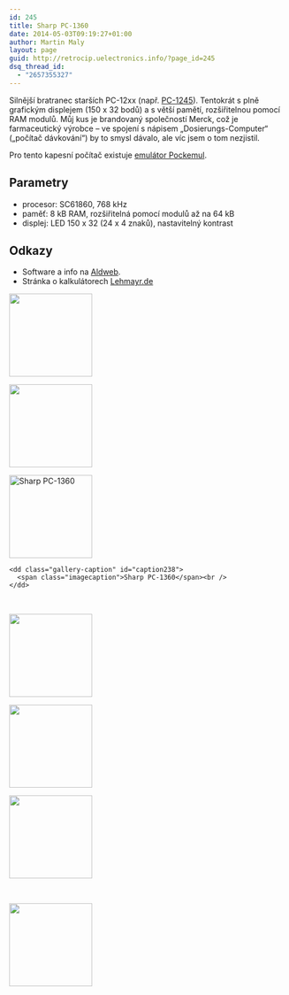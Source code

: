 ```yaml
---
id: 245
title: Sharp PC-1360
date: 2014-05-03T09:19:27+01:00
author: Martin Maly
layout: page
guid: http://retrocip.uelectronics.info/?page_id=245
dsq_thread_id:
  - "2657355327"
---
```

Silnější bratranec starších PC-12xx (např. [PC-1245](http://retrocip.cz/virtualni-muzeum/sharp-pc-1245/)). Tentokrát s plně grafickým displejem (150 x 32 bodů) a s větší pamětí, rozšiřitelnou pomocí RAM modulů. Můj kus je brandovaný společností Merck, což je farmaceutický výrobce &#8211; ve spojení s nápisem &#8222;Dosierungs-Computer&#8220; (&#8222;počítač dávkování&#8220;) by to smysl dávalo, ale víc jsem o tom nezjistil.

Pro tento kapesní počítač existuje [emulátor Pockemul](https://code.google.com/p/pockemul/).

## Parametry

  * procesor: SC61860, 768 kHz
  * paměť: 8 kB RAM, rozšiřitelná pomocí modulů až na 64 kB
  * displej: LED 150 x 32 (24 x 4 znaků), nastavitelný kontrast

## Odkazy

  * <span>Software a info na </span>[Aldweb](http://www.aldweb.com/articles.php?lng=en&pg=27)<span>.</span>
  * <span>Stránka o kalkulátorech </span>[Lehmayr.de](http://www.lehmayr.de/)

<div id='gallery-23' class='gallery galleryid-245 gallery-columns-3 gallery-size-thumbnail gallery1'>
  <dl class="gallery-item">
    <dt class="gallery-icon">
      <a href="http://retrocip.cz/wp-content/uploads/sites/6/2014/05/IMG_20140503_091933.jpg" title="" class="highslide" onclick="return hs.expand(this,{captionId:'caption240'})"><img src="http://retrocip.cz/wp-content/uploads/sites/6/2014/05/IMG_20140503_091933-150x150.jpg" width="150" height="150" alt="" /></a>
    </dt>
  </dl>
  
  <dl class="gallery-item">
    <dt class="gallery-icon">
      <a href="http://retrocip.cz/wp-content/uploads/sites/6/2014/05/IMG_20140503_091947.jpg" title="" class="highslide" onclick="return hs.expand(this,{captionId:'caption239'})"><img src="http://retrocip.cz/wp-content/uploads/sites/6/2014/05/IMG_20140503_091947-150x150.jpg" width="150" height="150" alt="" /></a>
    </dt>
  </dl>
  
  <dl class="gallery-item">
    <dt class="gallery-icon">
      <a href="http://retrocip.cz/wp-content/uploads/sites/6/2014/05/IMG_20140503_091955.jpg" title="Sharp PC-1360" class="highslide" onclick="return hs.expand(this,{captionId:'caption238'})"><img src="http://retrocip.cz/wp-content/uploads/sites/6/2014/05/IMG_20140503_091955-150x150.jpg" width="150" height="150" alt="Sharp PC-1360" /></a>
    </dt>
    
    <dd class="gallery-caption" id="caption238">
      <span class="imagecaption">Sharp PC-1360</span><br />
    </dd>
  </dl>
  
  <br style="clear: both" />
  
  <dl class="gallery-item">
    <dt class="gallery-icon">
      <a href="http://retrocip.cz/wp-content/uploads/sites/6/2014/05/IMG_20140503_092024.jpg" title="" class="highslide" onclick="return hs.expand(this,{captionId:'caption237'})"><img src="http://retrocip.cz/wp-content/uploads/sites/6/2014/05/IMG_20140503_092024-150x150.jpg" width="150" height="150" alt="" /></a>
    </dt>
  </dl>
  
  <dl class="gallery-item">
    <dt class="gallery-icon">
      <a href="http://retrocip.cz/wp-content/uploads/sites/6/2014/05/IMG_20140503_092035.jpg" title="" class="highslide" onclick="return hs.expand(this,{captionId:'caption236'})"><img src="http://retrocip.cz/wp-content/uploads/sites/6/2014/05/IMG_20140503_092035-150x150.jpg" width="150" height="150" alt="" /></a>
    </dt>
  </dl>
  
  <dl class="gallery-item">
    <dt class="gallery-icon">
      <a href="http://retrocip.cz/wp-content/uploads/sites/6/2014/05/IMG_20140503_092040.jpg" title="" class="highslide" onclick="return hs.expand(this,{captionId:'caption235'})"><img src="http://retrocip.cz/wp-content/uploads/sites/6/2014/05/IMG_20140503_092040-150x150.jpg" width="150" height="150" alt="" /></a>
    </dt>
  </dl>
  
  <br style="clear: both" />
  
  <dl class="gallery-item">
    <dt class="gallery-icon">
      <a href="http://retrocip.cz/wp-content/uploads/sites/6/2014/05/IMG_20140503_092052.jpg" title="" class="highslide" onclick="return hs.expand(this,{captionId:'caption234'})"><img src="http://retrocip.cz/wp-content/uploads/sites/6/2014/05/IMG_20140503_092052-150x150.jpg" width="150" height="150" alt="" /></a>
    </dt>
  </dl>
  
  <br style='clear: both' />
</div>